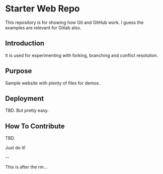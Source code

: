 # Starter Web Repo

This repository is for showing how Git and GitHub work. I guess the examples are relevant for Gitlab also.

## Introduction

It is used for experimenting with forking, branching and conflict resolution.

## Purpose

Sample website with plenty of files for demos.

## Deployment

TBD. But pretty easy.

## How To Contribute

TBD.

Just do it!

--

This is after the rm...